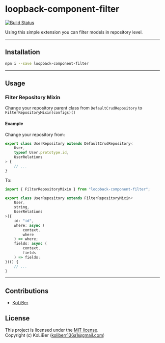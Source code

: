 # loopback-component-filter

[![Build Status](https://travis-ci.com/loopback4/loopback-component-filter.svg?branch=master)](https://travis-ci.com/loopback4/loopback-component-filter)

Using this simple extension you can filter models in repository level.

---

## Installation

```bash
npm i --save loopback-component-filter
```

---

## Usage

### Filter Repository Mixin

Change your repository parent class from `DefaultCrudRepository` to `FilterRepositoryMixin(configs)()`

#### Example

Change your repository from:

```ts
export class UserRepository extends DefaultCrudRepository<
    User,
    typeof User.prototype.id,
    UserRelations
> {
    // ...
}
```

To:

```ts
import { FilterRepositoryMixin } from "loopback-component-filter";

export class UserRepository extends FilterRepositoryMixin<
    User,
    string,
    UserRelations
>({
    id: "id",
    where: async (
        context,
        where
    ) => where;
    fields: async (
        context,
        fields
    ) => fields;
})() {
    // ...
}
```

---

## Contributions

-   [KoLiBer](https://www.linkedin.com/in/mohammad-hosein-nemati-665b1813b/)

## License

This project is licensed under the [MIT license](LICENSE).  
Copyright (c) KoLiBer (koliberr136a1@gmail.com)
